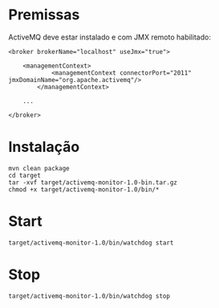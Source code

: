 
Premissas
============

ActiveMQ deve estar instalado e com JMX remoto habilitado:

	<broker brokerName="localhost" useJmx="true">

		<managementContext>
           		<managementContext connectorPort="2011" jmxDomainName="org.apache.activemq"/>
        	</managementContext>

		... 

	</broker>



Instalação
============
	
	mvn clean package
	cd target
	tar -xvf target/activemq-monitor-1.0-bin.tar.gz
	chmod +x target/activemq-monitor-1.0/bin/*

Start
============

	target/activemq-monitor-1.0/bin/watchdog start

Stop
============

	target/activemq-monitor-1.0/bin/watchdog stop
